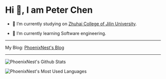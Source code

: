 # Hi 👋, I am Peter Chen

+ 🔭 I’m currently studying on [Zhuhai College of Jilin University](https://www.jluzh.edu.cn/main.htm).

+ 🌱 I’m currently learning Software engineering.

---

My Blog: [PhoenixNest's Blog](https://phoenixnest.github.io/)

---

![PhoenixNest's Github Stats](https://github-readme-stats.vercel.app/api?username=PhoenixNest&show_icons=true)

![PhoenixNest's Most Used Languages](https://github-readme-stats.vercel.app/api/top-langs/?username=PhoenixNest&layout=compact&hide=html)

<!--
**PhoenixNest/PhoenixNest** is a ✨ _special_ ✨ repository because its `README.md` (this file) appears on your GitHub profile.

Here are some ideas to get you started:

- 🔭 I’m currently working on ...
- 🌱 I’m currently learning ...
- 👯 I’m looking to collaborate on ...
- 🤔 I’m looking for help with ...
- 💬 Ask me about ...
- 📫 How to reach me: ...
- 😄 Pronouns: ...
- ⚡ Fun fact: ...
-->
